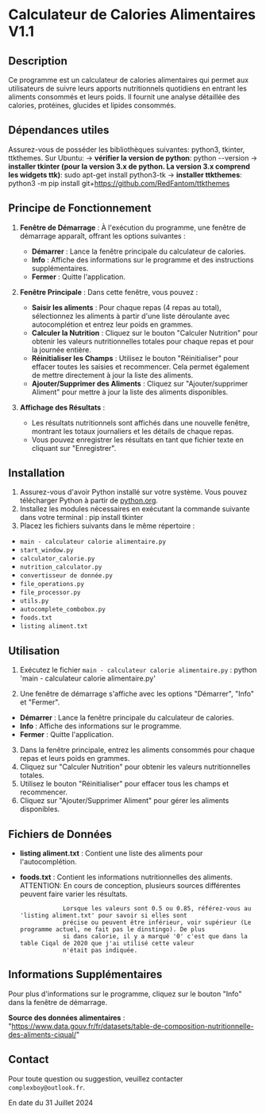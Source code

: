 # Calculateur de Calories Alimentaires V1.1

## Description

Ce programme est un calculateur de calories alimentaires qui permet aux utilisateurs de suivre leurs apports nutritionnels quotidiens en entrant les aliments consommés et leurs poids. 
Il fournit une analyse détaillée des calories, protéines, glucides et lipides consommés.

## Dépendances utiles
Assurez-vous de posséder les bibliothèques suivantes: python3, tkinter, ttkthemes.
Sur Ubuntu: -> **vérifier la version de python**: python --version
            -> **installer tkinter (pour la version 3.x de python. La version 3.x comprend les widgets ttk)**: 
                  sudo apt-get install python3-tk 
            -> **installer ttkthemes**: python3 -m pip install git+https://github.com/RedFantom/ttkthemes

## Principe de Fonctionnement

1. **Fenêtre de Démarrage** : À l'exécution du programme, une fenêtre de démarrage apparaît, offrant les options suivantes :
   - **Démarrer** : Lance la fenêtre principale du calculateur de calories.
   - **Info** : Affiche des informations sur le programme et des instructions supplémentaires.
   - **Fermer** : Quitte l'application.

2. **Fenêtre Principale** : Dans cette fenêtre, vous pouvez :
   - **Saisir les aliments** : Pour chaque repas (4 repas au total), sélectionnez les aliments à partir d'une liste déroulante avec autocomplétion et entrez leur poids en grammes.
   - **Calculer la Nutrition** : Cliquez sur le bouton "Calculer Nutrition" pour obtenir les valeurs nutritionnelles totales pour chaque repas et pour la journée entière.
   - **Réinitialiser les Champs** : Utilisez le bouton "Réinitialiser" pour effacer toutes les saisies et recommencer. Cela permet également de mettre directement à jour la liste des aliments.
   - **Ajouter/Supprimer des Aliments** : Cliquez sur "Ajouter/supprimer Aliment" pour mettre à jour la liste des aliments disponibles.

3. **Affichage des Résultats** :
   - Les résultats nutritionnels sont affichés dans une nouvelle fenêtre, montrant les totaux journaliers et les détails de chaque repas.
   - Vous pouvez enregistrer les résultats en tant que fichier texte en cliquant sur "Enregistrer".

## Installation

1. Assurez-vous d'avoir Python installé sur votre système. Vous pouvez télécharger Python à partir de [python.org](https://www.python.org/).
2. Installez les modules nécessaires en exécutant la commande suivante dans votre terminal : pip install tkinter
3. Placez les fichiers suivants dans le même répertoire :
- `main - calculateur calorie alimentaire.py`
- `start_window.py`
- `calculator_calorie.py`
- `nutrition_calculator.py`
- `convertisseur de donnée.py`
- `file_operations.py`
- `file_processor.py`
- `utils.py`
- `autocomplete_combobox.py`
- `foods.txt`
- `listing aliment.txt`

## Utilisation

1. Exécutez le fichier `main - calculateur calorie alimentaire.py` : python 'main - calculateur calorie alimentaire.py'

2. Une fenêtre de démarrage s'affiche avec les options "Démarrer", "Info" et "Fermer".
- **Démarrer** : Lance la fenêtre principale du calculateur de calories.
- **Info** : Affiche des informations sur le programme.
- **Fermer** : Quitte l'application.

3. Dans la fenêtre principale, entrez les aliments consommés pour chaque repas et leurs poids en grammes.
4. Cliquez sur "Calculer Nutrition" pour obtenir les valeurs nutritionnelles totales.
5. Utilisez le bouton "Réinitialiser" pour effacer tous les champs et recommencer.
6. Cliquez sur "Ajouter/Supprimer Aliment" pour gérer les aliments disponibles.

## Fichiers de Données

- **listing aliment.txt** : Contient une liste des aliments pour l'autocomplétion.
- **foods.txt** : Contient les informations nutritionnelles des aliments.
                  ATTENTION: En cours de conception, plusieurs sources différentes peuvent faire varier les résultats.

                  Lorsque les valeurs sont 0.5 ou 0.85, référez-vous au 'listing aliment.txt' pour savoir si elles sont 
                  précise ou peuvent être inférieur, voir supérieur (Le programme actuel, ne fait pas le dinstingo). De plus 
                  si dans calorie, il y a marqué '0' c'est que dans la table Ciqal de 2020 que j'ai utilisé cette valeur 
                  n'était pas indiquée.

## Informations Supplémentaires

Pour plus d'informations sur le programme, cliquez sur le bouton "Info" dans la fenêtre de démarrage. 

**Source des données alimentaires** : 
      "https://www.data.gouv.fr/fr/datasets/table-de-composition-nutritionnelle-des-aliments-ciqual/"

## Contact

Pour toute question ou suggestion, veuillez contacter `complexboy@outlook.fr`.

En date du 31 Juillet 2024



